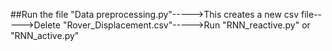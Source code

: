 



##Run the file "Data preprocessing.py"----->This creates a new csv file----->Delete "Rover_Displacement.csv"----->Run "RNN_reactive.py" or "RNN_active.py"
